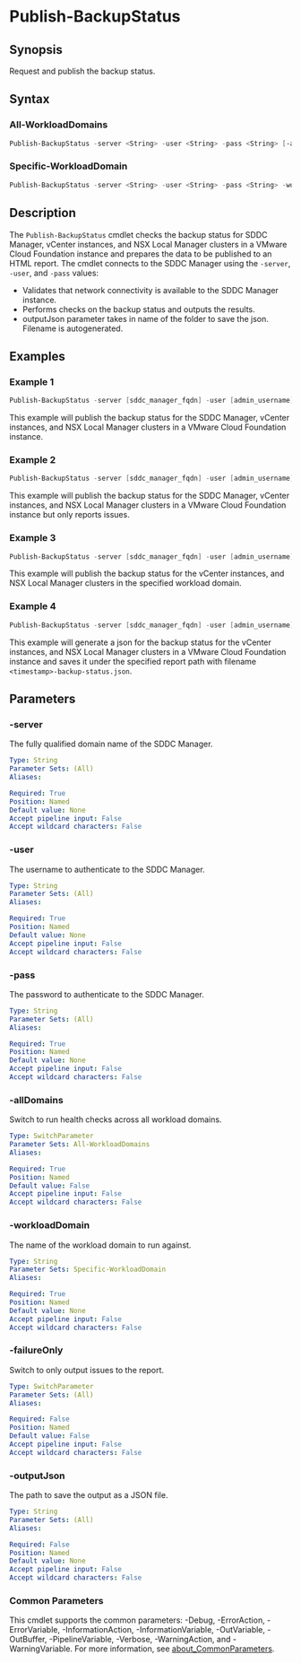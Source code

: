 # Publish-BackupStatus

## Synopsis

Request and publish the backup status.

## Syntax

### All-WorkloadDomains

```powershell
Publish-BackupStatus -server <String> -user <String> -pass <String> [-allDomains] [-failureOnly] [-outputJson <String>] [<CommonParameters>]
```

### Specific-WorkloadDomain

```powershell
Publish-BackupStatus -server <String> -user <String> -pass <String> -workloadDomain <String> [-failureOnly] [-outputJson <String>] [<CommonParameters>]
```

## Description

The `Publish-BackupStatus` cmdlet checks the backup status for SDDC Manager, vCenter instances, and NSX Local Manager clusters in a VMware Cloud Foundation instance and prepares the data to be published to an HTML report.
The cmdlet connects to the SDDC Manager using the `-server`, `-user`, and `-pass` values:

- Validates that network connectivity is available to the SDDC Manager instance.
- Performs checks on the backup status and outputs the results.
- outputJson parameter takes in name of the folder to save the json.
Filename is autogenerated.

## Examples

### Example 1

```powershell
Publish-BackupStatus -server [sddc_manager_fqdn] -user [admin_username] -pass [admin_password] -allDomains
```

This example will publish the backup status for the SDDC Manager, vCenter instances, and NSX Local Manager clusters in a VMware Cloud Foundation instance.

### Example 2

```powershell
Publish-BackupStatus -server [sddc_manager_fqdn] -user [admin_username] -pass [admin_password] -allDomains -failureOnly
```

This example will publish the backup status for the SDDC Manager, vCenter instances, and NSX Local Manager clusters in a VMware Cloud Foundation instance but only reports issues.

### Example 3

```powershell
Publish-BackupStatus -server [sddc_manager_fqdn] -user [admin_username] -pass [admin_password] -workloadDomain [workload_domain_name]
```

This example will publish the backup status for the vCenter instances, and NSX Local Manager clusters in the specified workload domain.

### Example 4

```powershell
Publish-BackupStatus -server [sddc_manager_fqdn] -user [admin_username] -pass [admin_password] -allDomains -outputJson [report_path]
```

This example will generate a json for the backup status for the vCenter instances, and NSX Local Manager clusters in a VMware Cloud Foundation instance and saves it under the specified report path with filename `<timestamp>-backup-status.json`.

## Parameters

### -server

The fully qualified domain name of the SDDC Manager.

```yaml
Type: String
Parameter Sets: (All)
Aliases:

Required: True
Position: Named
Default value: None
Accept pipeline input: False
Accept wildcard characters: False
```

### -user

The username to authenticate to the SDDC Manager.

```yaml
Type: String
Parameter Sets: (All)
Aliases:

Required: True
Position: Named
Default value: None
Accept pipeline input: False
Accept wildcard characters: False
```

### -pass

The password to authenticate to the SDDC Manager.

```yaml
Type: String
Parameter Sets: (All)
Aliases:

Required: True
Position: Named
Default value: None
Accept pipeline input: False
Accept wildcard characters: False
```

### -allDomains

Switch to run health checks across all workload domains.

```yaml
Type: SwitchParameter
Parameter Sets: All-WorkloadDomains
Aliases:

Required: True
Position: Named
Default value: False
Accept pipeline input: False
Accept wildcard characters: False
```

### -workloadDomain

The name of the workload domain to run against.

```yaml
Type: String
Parameter Sets: Specific-WorkloadDomain
Aliases:

Required: True
Position: Named
Default value: None
Accept pipeline input: False
Accept wildcard characters: False
```

### -failureOnly

Switch to only output issues to the report.

```yaml
Type: SwitchParameter
Parameter Sets: (All)
Aliases:

Required: False
Position: Named
Default value: False
Accept pipeline input: False
Accept wildcard characters: False
```

### -outputJson

The path to save the output as a JSON file.

```yaml
Type: String
Parameter Sets: (All)
Aliases:

Required: False
Position: Named
Default value: None
Accept pipeline input: False
Accept wildcard characters: False
```

### Common Parameters

This cmdlet supports the common parameters: -Debug, -ErrorAction, -ErrorVariable, -InformationAction, -InformationVariable, -OutVariable, -OutBuffer, -PipelineVariable, -Verbose, -WarningAction, and -WarningVariable. For more information, see [about_CommonParameters](http://go.microsoft.com/fwlink/?LinkID=113216).
